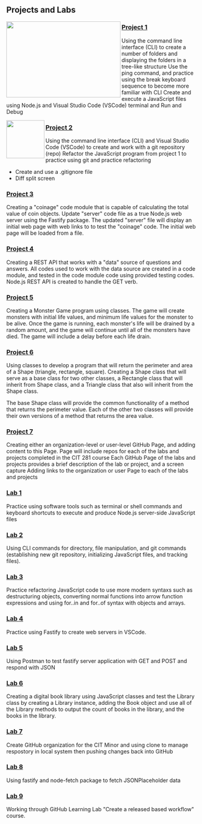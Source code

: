 ## Projects and Labs

<img align="left" width="300" height="200" src="https://code.visualstudio.com/opengraphimg/opengraph-home.png">

### [Project 1](https://jiah-design.github.io/cit281-p1/)

Using the command line interface (CLI) to create a number of folders and displaying the folders in a tree-like structure
Use the ping command, and practice using the break keyboard sequence to become more familiar with CLI
Create and execute a JavaScript files using Node.js and Visual Studio Code (VSCode) terminal and Run and Debug

<img align="left" width="100" height="100" src="https://code.visualstudio.com/opengraphimg/opengraph-home.png">

### [Project 2](https://jiah-design.github.io/cit281-p2/)

Using the command line interface (CLI) and Visual Studio Code (VSCode) to create and work with a git repository (repo)
Refactor the JavaScript program from project 1 to practice using git and practice refactoring
- Create and use a .gitignore file
- Diff split screen

### [Project 3](https://jiah-design.github.io/cit281-p3/)

Creating a "coinage" code module that is capable of calculating the total value of coin objects. Update "server" code file as a true Node.js web server using the Fastify package. The updated "server" file will display an initial web page with web links to to test the "coinage" code. The initial web page will be loaded from a file.

### [Project 4](https://jiah-design.github.io/cit281-p4/)

Creating a REST API that works with a "data" source of questions and answers. All codes used to work with the data source are created in a code module, and tested in the code module code using provided testing codes. Node.js REST API is created to handle the GET verb. 

### [Project 5](https://jiah-design.github.io/cit281-p5/)

Creating a Monster Game program using classes. The game will create monsters with initial life values, and minimum life values for the monster to be alive. Once the game is running, each monster's life will be drained by a random amount, and the game will continue until all of the monsters have died. The game will include a delay before each life drain.

### [Project 6](https://jiah-design.github.io/cit281-p6/)

Using classes to develop a program that will return the perimeter and area of a Shape (triangle, rectangle, square). Creating a Shape class that will serve as a base class for two other classes, a Rectangle class that will inherit from Shape class, and a Triangle class that also will inherit from the Shape class.

The base Shape class will provide the common functionality of a method that returns the perimeter value. Each of the other two classes will provide their own versions of a method that returns the area value. 

### [Project 7](https://jiah-design.github.io/cit281-p7/)

Creating either an organization-level or user-level GitHub Page, and adding content to this Page.
Page will include repos for each of the labs and projects completed in the CIT 281 course 
Each GitHub Page of the labs and projects provides a brief description of the lab or project, and a screen capture
Adding links to the organization or user Page to each of the labs and projects

### [Lab 1](https://jiah-design.github.io/cit281-lab1/)

Practice using software tools such as terminal or shell commands and keyboard shortcuts to execute and produce Node.js server-side JavaScript files

### [Lab 2](https://jiah-design.github.io/cit281-lab2/)

Using CLI commands for directory, file manipulation, and git commands (establishing new git repository, initializing JavaScript files, and tracking files).

### [Lab 3](https://jiah-design.github.io/cit281-lab3/)

Practice refactoring JavaScript code to use more modern syntaxs such as destructuring objects, converting normal functions into arrow function expressions and using for..in and for..of syntax with objects and arrays.

### [Lab 4](https://jiah-design.github.io/cit281-lab4/)

Practice using Fastify to create web servers in VSCode.

### [Lab 5](https://jiah-design.github.io/cit281-lab5/)

Using Postman to test fastify server application with GET and POST and respond with JSON

### [Lab 6](https://jiah-design.github.io/cit281-lab6/)

Creating a digital book library using JavaScript classes and test the Library class by creating a Library instance, adding the Book object and use all of the Library methods to output the count of books in the library, and the books in the library.

### [Lab 7](https://jiah-design.github.io/cit281-lab7/)

Create GitHub organization for the CIT Minor and using clone to manage respostory in local system then pushing changes back into GitHub

### [Lab 8](https://jiah-design.github.io/cit281-lab8/)

Using fastify and node-fetch package to fetch JSONPlaceholder data

### [Lab 9](https://jiah-design.github.io/cit281-lab9/)

Working through GitHub Learning Lab "Create a released based workflow" course.


